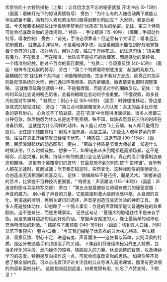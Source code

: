 优质农的十大特质揭秘（上集）：让伴侣念念不忘的秘密武器
开场冲击 (0-15秒)
（画面：暧昧灯光下的惊讶表情特写）
旁白：
"为什么有的人随便动两下就能让伴侣欲罢不能，而有的人累死累活却只能得到敷衍的回应？
大家好，我是石老湿。今天我要揭秘那些让伴侣魂牵梦萦的'优质农'背后的秘密。记住，第三个特质可能会彻底改变你的游戏规则..."
特质一：手法精湛 (15-40秒)
（画面：手部动作特写，精准控制）
旁白：
"首先，手法必须靠谱！但这里有个大误区：精准远比花哨重要。
就像高手弹钢琴，不是看他弹多快，而是看他能不能恰到好处地掌握每个音符的力度。找对地方、用对力度，胜过千万种花式。
记住这句话：'指尖若有魔力，不在繁复，而在精准。'优质农不是技巧的收藏家，而是感觉的掌控者。一个精准的轻触，胜过千百次的盲目摩擦。"
特质二：会观察反馈 (40-65秒)
（画面：眼神专注观察的特写）
旁白：
"第二个特质堪称制胜法宝：超强的观察力。
最糟糕的'农'往往有个共同点：闭着眼睛自嗨，完全不看对方反应。而真正的高手则是反馈系统的大师，他们通过呼吸频率、肌肉紧绷度、微表情变化即时调整策略。
这就像顶级赌徒读牌一样，不是看牌面，而是读对手的细微反应。记住：'会听的耳朵比会说的嘴巴厉害，会看的眼睛比会动的手指重要。'不懂观察，再多技巧也是对牛弹琴。"
特质三：耐心十足 (65-90秒)
（画面：时钟缓慢移动，旁边是渐进式的放松过程）
旁白：
"第三点可能颠覆很多人的认知：真正的高手比你想象的更有耐心。
心急吃不了热豆腐，这在'农活'中体现得淋漓尽致。很多人想要三分钟见效，然后抱怨为什么总是达不到预期。殊不知，优质农愿意花三倍的时间在准备阶段。
这就是为什么同样的动作，有人能让对方飞上云端，有人却只能得到应付。记住这个残酷真相：'前戏不是热身，而是主菜。'那些让人魂牵梦萦的体验，往往在真正开始前就已经埋下伏笔。"
特质四：进退有度 (90-115秒)
（画面：展示浪潮起伏的动态图形）
旁白：
"第四个特质是节奏大师必备：知道什么时候该停，什么时候该推。
想象一下，如果电影从头到尾都是高潮场景，这不是精彩，而是灾难。同样，持续不断的刺激只会让感官麻木。真正的高手懂得制造悬念和期待。
这里有个颠覆常识的技巧：在最意想不到的时刻按下'暂停键'。当所有人都在加速时，反而减速；当节奏正稳定时，突然变化。这种戏剧性的张弛变化，会创造出无法预测的惊喜反应。
记住：'欲擒故纵不是花招，而是艺术。'掌握进退的艺术，比掌握千百种技巧更重要。"
特质五：声音魔法 (115-140秒)
（画面：声波波形图与耳朵特写交替）
旁白：
"第五点是最被低估却最有威力的秘密武器：声音的魔力。
别小看了声音的力量，它能直接刺激大脑的快感中枢。从音调的变化，到语速的控制，再到关键词的选择，声音是创造沉浸式体验的神奇工具。
很多人死磕肢体动作，却忽略了一个惊人事实：合适的声音暗示能让普通触碰的效果翻倍。这不是夸张，而是生理事实。
记住这句话：'最强大的触碰往往不是来自手指，而是来自耳边那句恰到好处的话。'掌握声音魔法的人，能让最简单的动作也充满电流般的刺激。"
结尾与下集预告 (140-160秒)
（画面：切到真人口播，同时显示下集预告）
旁白/口播：
"今天我们揭秘了优质农的五大核心特质。手法精湛、观察反馈、耐心十足、进退有度、声音魔法——这些看似简单，实则深奥的特质，是区分普通选手和顶级高手的关键。
下集我们将继续揭秘另外五大特质，包括多样化的手段、反向操作的惊喜、情感投入的力量、休息调整的智慧，以及持续学习的态度。特别是反向操作这一点，可能会彻底改变你的思路。
如果你等不及想了解全部内容，可以点击置顶评论关注我的公众号进入高潮课堂，那里有更详细的内容和案例分析。
这期视频就到这里，如果觉得有用，别忘了点赞支持。下期见！"